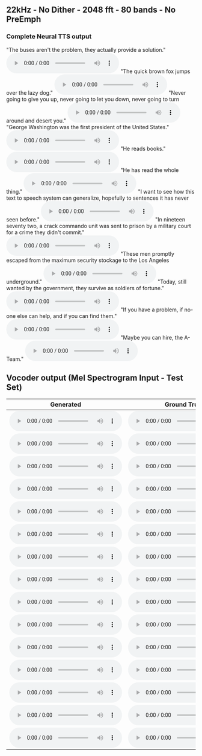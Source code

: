 ## 22kHz - No Dither - 2048 fft - 80 bands - No PreEmph
### Complete Neural TTS output
"The buses aren't the problem, they actually provide a solution."
<audio src="https://github.com/fatchord/model_outputs/blob/master/TTS_1.wav?raw=true" controls preload></audio>
"The quick brown fox jumps over the lazy dog."
<audio src="https://github.com/fatchord/model_outputs/blob/master/TTS_2.wav?raw=true" controls preload></audio>
"Never going to give you up, never going to let you down, never going to turn around and desert you."
<audio src="https://github.com/fatchord/model_outputs/blob/master/TTS_3.wav?raw=true" controls preload></audio>
"George Washington was the first president of the United States."
<audio src="https://github.com/fatchord/model_outputs/blob/master/TTS_4.wav?raw=true" controls preload></audio>
"He reads books."
<audio src="https://github.com/fatchord/model_outputs/blob/master/TTS_6.wav?raw=true" controls preload></audio>
"He has read the whole thing."
<audio src="https://github.com/fatchord/model_outputs/blob/master/TTS_5.wav?raw=true" controls preload></audio>
"I want to see how this text to speech system can generalize, hopefully to sentences it has never seen before."
<audio src="https://github.com/fatchord/model_outputs/blob/master/TTS_7.wav?raw=true" controls preload></audio>
"In nineteen seventy two, a crack commando unit was sent to prison by a military court for a crime they didn't commit."
<audio src="https://github.com/fatchord/model_outputs/blob/master/TTS_8.wav?raw=true" controls preload></audio>
"These men promptly escaped from the maximum security stockage to the Los Angeles underground."
<audio src="https://github.com/fatchord/model_outputs/blob/master/TTS_9.wav?raw=true" controls preload></audio>
"Today, still wanted by the government, they survive as soldiers of fortune."
<audio src="https://github.com/fatchord/model_outputs/blob/master/TTS_10.wav?raw=true" controls preload></audio>
"If you have a problem, if no-one else can help, and if you can find them."
<audio src="https://github.com/fatchord/model_outputs/blob/master/TTS_11.wav?raw=true" controls preload></audio>
"Maybe you can hire, the A-Team."
<audio src="https://github.com/fatchord/model_outputs/blob/master/TTS_12.wav?raw=true" controls preload></audio>


## Vocoder output (Mel Spectrogram Input - Test Set)

| Generated | Ground Truth |
| ------------- | ------------- |
| <audio src="https://github.com/fatchord/model_outputs/blob/master/576k_steps_0_generated.wav?raw=true" controls preload></audio>  | <audio src="https://github.com/fatchord/model_outputs/blob/master/576k_steps_0_target.wav?raw=true" controls preload></audio>  |
| <audio src="https://github.com/fatchord/model_outputs/blob/master/576k_steps_1_generated.wav?raw=true" controls preload></audio>  | <audio src="https://github.com/fatchord/model_outputs/blob/master/576k_steps_1_target.wav?raw=true" controls preload></audio>  |
| <audio src="https://github.com/fatchord/model_outputs/blob/master/576k_steps_2_generated.wav?raw=true" controls preload></audio>  | <audio src="https://github.com/fatchord/model_outputs/blob/master/576k_steps_2_target.wav?raw=true" controls preload></audio>  |
| <audio src="https://github.com/fatchord/model_outputs/blob/master/576k_steps_3_generated.wav?raw=true" controls preload></audio>  | <audio src="https://github.com/fatchord/model_outputs/blob/master/576k_steps_3_target.wav?raw=true" controls preload></audio>  |
| <audio src="https://github.com/fatchord/model_outputs/blob/master/576k_steps_4_generated.wav?raw=true" controls preload></audio>  | <audio src="https://github.com/fatchord/model_outputs/blob/master/576k_steps_4_target.wav?raw=true" controls preload></audio>  |
| <audio src="https://github.com/fatchord/model_outputs/blob/master/576k_steps_5_generated.wav?raw=true" controls preload></audio>  | <audio src="https://github.com/fatchord/model_outputs/blob/master/576k_steps_5_target.wav?raw=true" controls preload></audio>  |
| <audio src="https://github.com/fatchord/model_outputs/blob/master/576k_steps_6_generated.wav?raw=true" controls preload></audio>  | <audio src="https://github.com/fatchord/model_outputs/blob/master/576k_steps_6_target.wav?raw=true" controls preload></audio>  |
| <audio src="https://github.com/fatchord/model_outputs/blob/master/576k_steps_7_generated.wav?raw=true" controls preload></audio>  | <audio src="https://github.com/fatchord/model_outputs/blob/master/576k_steps_7_target.wav?raw=true" controls preload></audio>  |
| <audio src="https://github.com/fatchord/model_outputs/blob/master/576k_steps_8_generated.wav?raw=true" controls preload></audio>  | <audio src="https://github.com/fatchord/model_outputs/blob/master/576k_steps_8_target.wav?raw=true" controls preload></audio>  |
| <audio src="https://github.com/fatchord/model_outputs/blob/master/576k_steps_9_generated.wav?raw=true" controls preload></audio>  | <audio src="https://github.com/fatchord/model_outputs/blob/master/576k_steps_9_target.wav?raw=true" controls preload></audio>  |
| <audio src="https://github.com/fatchord/model_outputs/blob/master/576k_steps_10_generated.wav?raw=true" controls preload></audio>  | <audio src="https://github.com/fatchord/model_outputs/blob/master/576k_steps_10_target.wav?raw=true" controls preload></audio>  |
| <audio src="https://github.com/fatchord/model_outputs/blob/master/576k_steps_11_generated.wav?raw=true" controls preload></audio>  | <audio src="https://github.com/fatchord/model_outputs/blob/master/576k_steps_11_target.wav?raw=true" controls preload></audio>  |
| <audio src="https://github.com/fatchord/model_outputs/blob/master/576k_steps_12_generated.wav?raw=true" controls preload></audio>  | <audio src="https://github.com/fatchord/model_outputs/blob/master/576k_steps_12_target.wav?raw=true" controls preload></audio>  |
| <audio src="https://github.com/fatchord/model_outputs/blob/master/576k_steps_13_generated.wav?raw=true" controls preload></audio>  | <audio src="https://github.com/fatchord/model_outputs/blob/master/576k_steps_13_target.wav?raw=true" controls preload></audio>  |
| <audio src="https://github.com/fatchord/model_outputs/blob/master/576k_steps_14_generated.wav?raw=true" controls preload></audio>  | <audio src="https://github.com/fatchord/model_outputs/blob/master/576k_steps_14_target.wav?raw=true" controls preload></audio>  |
